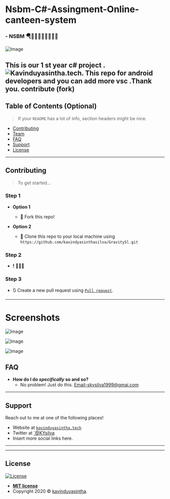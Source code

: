 # Nsbm-C#-Assingment-Online-canteen-system
### - NSBM 🪂👨🏾‍🎓👨🏽‍💻🤘🏻

![Image](https://github.com/kavindyasinthasilva/GravitySl/blob/master/Images/w.png)

This is our 1 st year c# project .![Kavinduyasintha.tech](http://www.kavinduyasintha.tech/).
This repo for android developers and you can add more vsc .Thank you. contribute  (fork)
---

## Table of Contents (Optional)

> If your `README` has a lot of info, section headers might be nice.

- [Contributing](#contributing)
- [Team](#team)
- [FAQ](#faq)
- [Support](#support)
- [License](#license)


---


## Contributing

> To get started...

### Step 1

- **Option 1**
    - 🍴 Fork this repo!

- **Option 2**
    - 👯 Clone this repo to your local machine using `https://github.com/kavindyasinthasilva/GravitySl.git`

### Step 2

- **!** 🔨🔨🔨

### Step 3

- 🔃 Create a new pull request using <a href="https://github.com/kavindyasinthasilva/GravitySl" target="_blank">`Pull request`</a>.

---


# Screenshots

![Image](https://github.com/kavindyasinthasilva/GravitySl/blob/master/Images/sky4.jpg)

![Image](https://github.com/kavindyasinthasilva/GravitySl/blob/master/Images/sky1.jpg)

![Image](https://github.com/kavindyasinthasilva/GravitySl/blob/master/Images/coc.jpg)

## FAQ

- **How do I do *specifically* so and so?**
    - No problem! Just do this.
    Email-skysilva1999@gmai.com

---

## Support

Reach out to me at one of the following places!

- Website at <a href="http://www.kavinduyasintha.tech/" target="_blank">`kavinduyasintha.tech`</a>
- Twitter at <a href="" target="_blank">`@KYsilva</a>
- Insert more social links here.

---


---

## License

[![License](http://img.shields.io/:license-mit-blue.svg?style=flat-square)](http://badges.mit-license.org)

- **[MIT license]()**
- Copyright 2020 © <a href="http://kavinduyasintha.tech" target="_blank">kavinduyasintha</a>.
